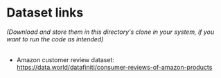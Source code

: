 # Dataset links
_(Download and store them in this directory's clone in your system, if you want to run the code as intended)_<br><br>

- Amazon customer review dataset:<br>https://data.world/datafiniti/consumer-reviews-of-amazon-products
